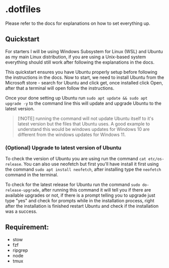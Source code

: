 # .dotfiles

Please refer to the docs for explanations on how to set everything up.

## Quickstart

For starters I will be using Windows Subsystem for Linux (WSL) and
Ubuntu as my main Linux distribution, if you are using a Unix-based
system everything should still work after following the explanations in
the docs.

This quickstart ensures you have Ubuntu properly setup before following
the instructions in the docs. Now to start, we need to install Ubuntu
from the Microsoft store - search for Ubuntu and click get, once
installed click Open, after that a terminal will open follow the
instructions.

Once your done setting up Ubuntu run `sudo apt update && sudo apt
upgrade -y` to the command line this will update and upgrade Ubuntu to
the latest version.

> [!NOTE] running the command will not update Ubuntu itself to it's
> latest version but the files that Ubuntu uses. A good example to
> understand this would be windows updates for Windows 10 are different
> from the windows updates for Windows 11.

### (Optional) Upgrade to latest version of Ubuntu

To check the version of Ubuntu you are using run the command `cat
etc/os-release`. You can also use neofetch but first you'll have install
it first using the command `sudo apt install neofetch`, after installing
type the `neofetch` command in the terminal.

To check for the latest release for Ubuntu run the command `sudo
do-release-upgrade`, after running this command it will tell you if
there are available upgrades or not, if there is a prompt telling
you to upgrade just type "yes" and check for prompts while in the
installation process, right after the installation is finished
restart Ubuntu and check if the installation was a success.

## Requirement:

- stow
- fzf
- ripgrep
- node
- tmux
